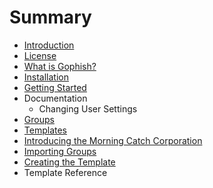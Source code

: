 # Summary

* [Introduction](README.md)
* [License](license.md)
* [What is Gophish?](what_is_gophish.md)
* [Installation](installation.md)
* [Getting Started](getting_started.md)
* Documentation
   * Changing User Settings
* [Groups](documentation/groups.md)
* [Templates](documentation/templates.md)
* [Introducing the Morning Catch Corporation](campaign/introducing_the_morning_catch_corporation.md)
* [Importing Groups](campaign/importing_groups.md)
* [Creating the Template](campaign/creating_the_template.md)
* Template Reference

